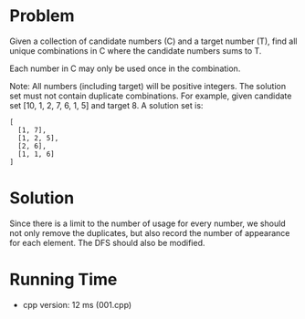# Problem

Given a collection of candidate numbers (C) and a target number (T), find all unique combinations in C where the candidate numbers sums to T.

Each number in C may only be used once in the combination.

Note:
All numbers (including target) will be positive integers.
The solution set must not contain duplicate combinations.
For example, given candidate set [10, 1, 2, 7, 6, 1, 5] and target 8.
A solution set is: 

```
[
  [1, 7],
  [1, 2, 5],
  [2, 6],
  [1, 1, 6]
]
```

# Solution

Since there is a limit to the number of usage for every number, we should not only remove the duplicates, but also record the number of appearance for each element. The DFS should also be modified. 

# Running Time

- cpp version: 12 ms (001.cpp)
